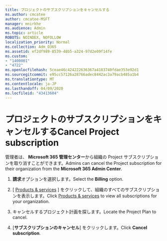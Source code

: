 ```yaml
---
title: プロジェクトのサブスクリプションをキャンセルする
ms.author: cmcatee
author: cmcatee-MSFT
manager: mnirkhe
ms.audience: Admin
ms.topic: article
ROBOTS: NOINDEX, NOFOLLOW
localization_priority: Normal
ms.collection: Adm_O365
ms.assetid: ef2df989-8539-48b5-a324-97d2e09f14fe
ms.custom:
- "1400001"
- "4722"
ms.openlocfilehash: 5ceae46c424222636367a4183740fdae353e92d1
ms.sourcegitcommit: e95cc57126a28766adec8442ac3a79acb485a1b4
ms.translationtype: MT
ms.contentlocale: ja-JP
ms.lasthandoff: 04/09/2020
ms.locfileid: "43413684"
---
```

# <a name="cancel-project-subscription"></a><span data-ttu-id="4d53e-102">プロジェクトのサブスクリプションをキャンセルする</span><span class="sxs-lookup"><span data-stu-id="4d53e-102">Cancel Project subscription</span></span>

<span data-ttu-id="4d53e-103">管理者は、 **Microsoft 365 管理センター**から組織の Project サブスクリプションを取り消すことができます。</span><span class="sxs-lookup"><span data-stu-id="4d53e-103">Admins can cancel the Project subscription for their organization from the **Microsoft 365 Admin Center**.</span></span> 

1. <span data-ttu-id="4d53e-104">**請求**オプションを選択します。</span><span class="sxs-lookup"><span data-stu-id="4d53e-104">Select the **Billing** option.</span></span>

2. <span data-ttu-id="4d53e-105">[ [Products & services](https://admin.microsoft.com/AdminPortal/Home?adminportal=1&msCV=%2BbOQtMNsz0ei8f5z.0.36#/subscriptions) ] をクリックして、組織のすべてのサブスクリプションを表示します。</span><span class="sxs-lookup"><span data-stu-id="4d53e-105">Click [Products & services](https://admin.microsoft.com/AdminPortal/Home?adminportal=1&msCV=%2BbOQtMNsz0ei8f5z.0.36#/subscriptions) to view all subscriptions for your organization.</span></span>

3. <span data-ttu-id="4d53e-106">キャンセルするプロジェクト計画を探します。</span><span class="sxs-lookup"><span data-stu-id="4d53e-106">Locate the Project Plan to cancel.</span></span>

4. <span data-ttu-id="4d53e-107">[**サブスクリプションのキャンセル**] をクリックします。</span><span class="sxs-lookup"><span data-stu-id="4d53e-107">Click **Cancel subscription**.</span></span>
